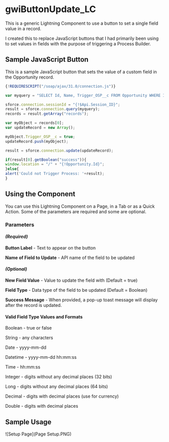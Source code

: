 # gwiButtonUpdate_LC

This is a generic Lightning Component to use a button to set a single field value in a record.

I created this to replace JavaScript buttons that I had primarily been using to set values in fields with the purpose of triggering a Process Builder.

## Sample JavaScript Button

This is a sample JavaScript button that sets the value of a custom field in the Opportunity record.

```javascript
{!REQUIRESCRIPT("/soap/ajax/31.0/connection.js")} 

var myquery = "SELECT Id, Name, Trigger_OSP__c FROM Opportunity WHERE Id = '{!Opportunity.Id}' limit 1"; 

sforce.connection.sessionId = "{!$Api.Session_ID}"; 
result = sforce.connection.query(myquery); 
records = result.getArray("records"); 

var myObject = records[0]; 
var updateRecord = new Array(); 

myObject.Trigger_OSP__c = true; 
updateRecord.push(myObject); 

result = sforce.connection.update(updateRecord); 

if(result[0].getBoolean("success")){ 
window.location = "/" + "{!Opportunity.Id}"; 
}else{ 
alert('Could not Trigger Process: '+result); 
}
```

## Using the Component

You can use this Lightning Component on a Page, in a Tab or as a Quick Action.  Some of the parameters are required and some are optional.

### Parameters

#### _(Required)_

  **Button Label** - Text to appear on the button

  **Name of Field to Update** - API name of the field to be updated

#### _(Optional)_

  **New Field Value** - Value to update the field with (Default = true)

  **Field Type** - Data type of the field to be updated (Default = Boolean)

  **Success Message** - When provided, a pop-up toast message will display after the record is updated.

#### Valid **Field Type** Values and Formats

Boolean - true or false

String - any characters

Date - yyyy-mm-dd

Datetime - yyyy-mm-dd hh:mm:ss

Time - hh:mm:ss

Integer - digits without any decimal places (32 bits)

Long - digits without any decimal places (64 bits)

Decimal - digits with decimal places (use for currency)

Double - digits with decimal places

## Sample Usage

![Setup Page](Page Setup.PNG)








